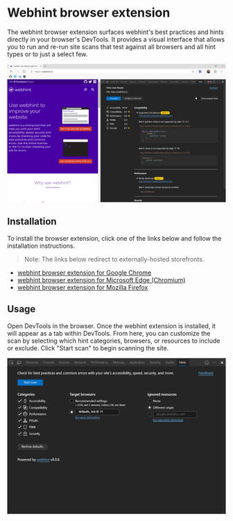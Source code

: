 # Webhint browser extension

The webhint browser extension surfaces webhint's best practices and hints
directly in your browser's DevTools. It provides a visual interface that
allows you to run and re-run site scans that test against all browsers and
all hint types or to just a select few.

![The webhint browser extension running against webhint.io.](images/extension-browser-0.png)

## Installation

To install the browser extension, click one of the links below and follow the
installation instructions.

 > Note: The links below redirect to externally-hosted storefronts.

- [webhint browser extension for Google Chrome](https://chrome.google.com/webstore/detail/webhint/gccemnpihkbgkdmoogenkbkckppadcag)
- [webhint browser extension for Microsoft Edge (Chromium)](https://microsoftedge.microsoft.com/insider-addons/detail/mlgfbihcfnkaenjpdcngdnhcpkdmcdee)
- [webhint browser extension for Mozilla Firefox](https://addons.mozilla.org/en-US/firefox/addon/webhint/)

## Usage

Open DevTools in the browser. Once the webhint extension is installed, it will
appear as a tab within DevTools. From here, you can customize the scan by
selecting which hint categories, browsers, or resources to include or exclude.
Click "Start scan" to begin scanning the site.

![Choosing settings for a webhint site scan.](images/extension-browser-1.png)

